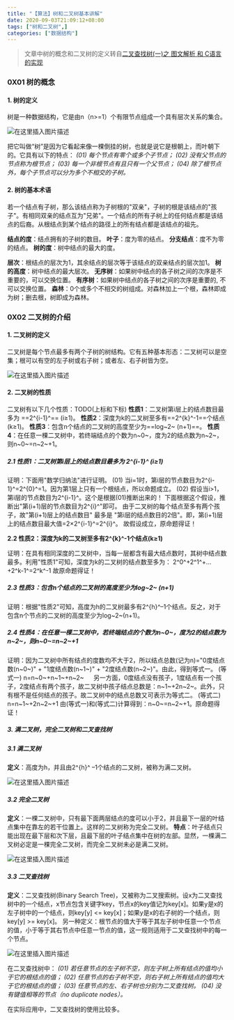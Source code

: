 ```yaml
---
title: "【算法】树和二叉树基本讲解"
date: 2020-09-03T21:09:12+08:00
tags: ["树和二叉树",]
categories: ["数据结构"]
---
```


> 文章中树的概念和二叉树的定义转自[二叉查找树(一)之 图文解析 和 C语言的实现](https://www.cnblogs.com/skywang12345/p/3576328.html)


### 0X01 树的概念
#### 1. 树的定义
树是一种数据结构，它是由n（n>=1）个有限节点组成一个具有层次关系的集合。


![在这里插入图片描述](https://img-blog.csdnimg.cn/20200723212811221.png?x-oss-process=image/watermark,type_ZmFuZ3poZW5naGVpdGk,shadow_10,text_aHR0cHM6Ly9ibG9nLmNzZG4ubmV0L2NvZGluZ3JpdmVy,size_16,color_FFFFFF,t_70)



把它叫做“树”是因为它看起来像一棵倒挂的树，也就是说它是根朝上，而叶朝下的。它具有以下的特点：
*(01) 每个节点有零个或多个子节点；*
*(02) 没有父节点的节点称为根节点；*
*(03) 每一个非根节点有且只有一个父节点；*
*(04) 除了根节点外，每个子节点可以分为多个不相交的子树。*




#### 2. 树的基本术语

若一个结点有子树，那么该结点称为子树根的"双亲"，子树的根是该结点的"孩子"。有相同双亲的结点互为"兄弟"。一个结点的所有子树上的任何结点都是该结点的后裔。从根结点到某个结点的路径上的所有结点都是该结点的祖先。

**结点的度**：结点拥有的子树的数目。
**叶子**：度为零的结点。
**分支结点**：度不为零的结点。
**树的度**：树中结点的最大的度。

**层次**：根结点的层次为1，其余结点的层次等于该结点的双亲结点的层次加1。
**树的高度**：树中结点的最大层次。
**无序树**：如果树中结点的各子树之间的次序是不重要的，可以交换位置。
**有序树**：如果树中结点的各子树之间的次序是重要的, 不可以交换位置。
**森林**：0个或多个不相交的树组成。对森林加上一个根，森林即成为树；删去根，树即成为森林。

### 0X02 二叉树的介绍
#### 1. 二叉树的定义

二叉树是每个节点最多有两个子树的树结构。它有五种基本形态：二叉树可以是空集；根可以有空的左子树或右子树；或者左、右子树皆为空。


![在这里插入图片描述](https://img-blog.csdnimg.cn/20200723213154740.png?x-oss-process=image/watermark,type_ZmFuZ3poZW5naGVpdGk,shadow_10,text_aHR0cHM6Ly9ibG9nLmNzZG4ubmV0L2NvZGluZ3JpdmVy,size_16,color_FFFFFF,t_70)



 

#### 2. 二叉树的性质

二叉树有以下几个性质：TODO(上标和下标)
**性质1**：二叉树第i层上的结点数目最多为 ==2^{i-1}^==  (i≥1)。
**性质2**：深度为k的二叉树至多有==2^{k}^-1==个结点(k≥1)。
**性质3**：包含n个结点的二叉树的高度至少为==log~2~ (n+1)==。
**性质4**：在任意一棵二叉树中，若终端结点的个数为n~0~，度为2的结点数为n~2~，则n~0~=n~2~+1。

 

#####  2.1 性质1：二叉树第i层上的结点数目最多为 2^{i-1}^ (i≥1)

证明：下面用"数学归纳法"进行证明。
        (01) 当i=1时，第i层的节点数目为2^{i-1}^=2^{0}^=1。因为第1层上只有一个根结点，所以命题成立。
        (02) 假设当i>1，第i层的节点数目为2^{i-1}^。这个是根据(01)推断出来的！
               下面根据这个假设，推断出"第(i+1)层的节点数目为2^{i}^"即可。
                由于二叉树的每个结点至多有两个孩子，故"第(i+1)层上的结点数目" 最多是 "第i层的结点数目的2倍"。即，第(i+1)层上的结点数目最大值=2×2^{i-1}^=2^{i}^。
                故假设成立，原命题得证！

 

**2.2 性质2：深度为k的二叉树至多有2^{k}^-1个结点(k≥1)**

证明：在具有相同深度的二叉树中，当每一层都含有最大结点数时，其树中结点数最多。利用"性质1"可知，深度为k的二叉树的结点数至多为：
           2^0^+2^1^+…+2^k-1^=2^k^-1
           故原命题得证！

 

#####  2.3 性质3：包含n个结点的二叉树的高度至少为log~2~ (n+1)

证明：根据"性质2"可知，高度为h的二叉树最多有2^{h}^–1个结点。反之，对于包含n个节点的二叉树的高度至少为log~2~(n+1)。

 

##### 2.4 性质4：在任意一棵二叉树中，若终端结点的个数为n~0~，度为2的结点数为n~2~，则n~0~=n~2~+1

证明：因为二叉树中所有结点的度数均不大于2，所以结点总数(记为n)="0度结点数(n~0~)" + "1度结点数(n~1~)" + "2度结点数(n~2~)"。由此，得到等式一。
         (等式一) n=n~0~+n~1~+n~2~
　     另一方面，0度结点没有孩子，1度结点有一个孩子，2度结点有两个孩子，故二叉树中孩子结点总数是：n~1~+2n~2~。此外，只有根不是任何结点的孩子。故二叉树中的结点总数又可表示为等式二。
         (等式二) n=n~1~+2n~2~+1
        由(等式一)和(等式二)计算得到：n~0~=n~2~+1。原命题得证！

 

##### 3. 满二叉树，完全二叉树和二叉查找树

#####  3.1 满二叉树

**定义**：高度为h，并且由2^{h}^ –1个结点的二叉树，被称为满二叉树。


![在这里插入图片描述](https://img-blog.csdnimg.cn/20200723213519171.png?x-oss-process=image/watermark,type_ZmFuZ3poZW5naGVpdGk,shadow_10,text_aHR0cHM6Ly9ibG9nLmNzZG4ubmV0L2NvZGluZ3JpdmVy,size_16,color_FFFFFF,t_70)



 

#####  3.2 完全二叉树

**定义**：一棵二叉树中，只有最下面两层结点的度可以小于2，并且最下一层的叶结点集中在靠左的若干位置上。这样的二叉树称为完全二叉树。
**特点**：叶子结点只能出现在最下层和次下层，且最下层的叶子结点集中在树的左部。显然，一棵满二叉树必定是一棵完全二叉树，而完全二叉树未必是满二叉树。


![在这里插入图片描述](https://img-blog.csdnimg.cn/20200723213534502.png?x-oss-process=image/watermark,type_ZmFuZ3poZW5naGVpdGk,shadow_10,text_aHR0cHM6Ly9ibG9nLmNzZG4ubmV0L2NvZGluZ3JpdmVy,size_16,color_FFFFFF,t_70)



 

#####  3.3 二叉查找树

**定义**：二叉查找树(Binary Search Tree)，又被称为二叉搜索树。设x为二叉查找树中的一个结点，x节点包含关键字key，节点x的key值记为key[x]。如果y是x的左子树中的一个结点，则key[y] <= key[x]；如果y是x的右子树的一个结点，则key[y] >= key[x]。
另一种定义：根节点的值大于等于其左子树中任意一个节点的值，小于等于其右节点中任意一节点的值，这一规则适用于二叉查找树中的每一个节点。

![在这里插入图片描述](https://img-blog.csdnimg.cn/20200723213546626.png?x-oss-process=image/watermark,type_ZmFuZ3poZW5naGVpdGk,shadow_10,text_aHR0cHM6Ly9ibG9nLmNzZG4ubmV0L2NvZGluZ3JpdmVy,size_16,color_FFFFFF,t_70)




在二叉查找树中：
*(01) 若任意节点的左子树不空，则左子树上所有结点的值均小于它的根结点的值；*
*(02) 任意节点的右子树不空，则右子树上所有结点的值均大于它的根结点的值；*
*(03) 任意节点的左、右子树也分别为二叉查找树。*
*(04) 没有键值相等的节点（no duplicate nodes）。*

在实际应用中，二叉查找树的使用比较多。
